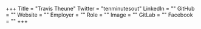 +++
Title = "Travis Theune"
Twitter = "tenminutesout"
LinkedIn = ""
GitHub = ""
Website = ""
Employer = ""
Role = ""
Image = ""
GitLab = ""
Facebook = ""
+++
